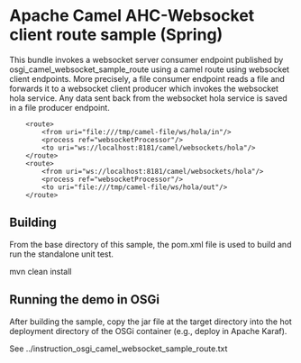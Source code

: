 Apache Camel AHC-Websocket client route sample (Spring)
=================================================

This bundle invokes a websocket server consumer 
endpoint published by osgi_camel_websocket_sample_route
using a camel route using websocket client endpoints.
More precisely, a file consumer endpoint reads a file and 
forwards it to a websocket client producer which invokes
the websocket hola service. Any data sent back from the
websocket hola service is saved in a file producer endpoint.

        <route>
            <from uri="file:///tmp/camel-file/ws/hola/in"/>
            <process ref="websocketProcessor"/>
            <to uri="ws://localhost:8181/camel/websockets/hola"/>
        </route>
        <route>
            <from uri="ws://localhost:8181/camel/websockets/hola"/>
            <process ref="websocketProcessor"/>
            <to uri="file:///tmp/camel-file/ws/hola/out"/>
        </route>

Building
--------
From the base directory of this sample, the pom.xml file
is used to build and run the standalone unit test.

  mvn clean install
  
Running the demo in OSGi
------------------------
After building the sample, copy the jar file at the target
directory into the hot deployment directory of the OSGi
container (e.g., deploy in Apache Karaf).

See
../instruction_osgi_camel_websocket_sample_route.txt
